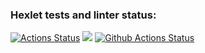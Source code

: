 ### Hexlet tests and linter status:
[![Actions Status](https://github.com/oticko/python-project-lvl1/workflows/hexlet-check/badge.svg)](https://github.com/oticko/python-project-lvl1/actions)
<a href="https://codeclimate.com/github/codeclimate/codeclimate/maintainability"><img src="https://api.codeclimate.com/v1/badges/a99a88d28ad37a79dbf6/maintainability" /></a>
[![Github Actions Status](https://github.com/oticko/python-project-lvl1/workflows/Python%20CI/badge.svg)](https://github.com/oticko/python-project-lvl1/actions)
